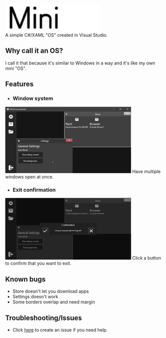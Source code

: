 ![MiniOS](https://raw.githubusercontent.com/datkat21/MiniOS/master/Assets/miniosLogo_readme.png)
<br>
A simple C#/XAML "OS" created in Visual Studio.

## Why call it an OS?

I call it that because it's similar to Windows in a way and it's like my own mini "OS".

## Features

- ###  Window system
<img style="margin-bottom:0px;" src="https://raw.githubusercontent.com/datkat21/MiniOS/master/Assets/Screenshots/WindowSystem.png" width="400">
Have multiple windows open at once.

- ### Exit confirmation
<img src="https://raw.githubusercontent.com/datkat21/MiniOS/master/Assets/Screenshots/LogoutConfirmation.png" width="400">
Click a button to confirm that you want to exit.

## Known bugs

- Store doesn't let you download apps
- Settings doesn't work
- Some borders overlap and need margin

## Troubleshooting/Issues

- Click [here](https://github.com/datkat21/MiniOS/issues/new) to create an issue if you need help.
